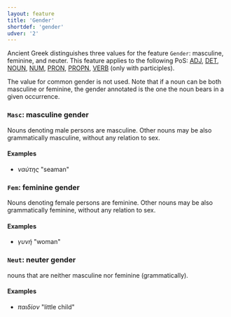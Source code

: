 ```yaml
---
layout: feature
title: 'Gender'
shortdef: 'gender'
udver: '2'
---
```


Ancient Greek distinguishes three values for the feature `Gender`: masculine, feminine, and neuter. This feature applies to the following PoS: <a href="http://universaldependencies.org/grc/pos/ADJ.html" target="_blank">ADJ</a>, <a href="http://universaldependencies.org/grc/pos/DET.html" target="_blank">DET</a>,  <a href="http://universaldependencies.org/grc/pos/NOUN.html" target="_blank">NOUN</a>,  <a href="http://universaldependencies.org/grc/pos/NUM.html" target="_blank">NUM</a>, <a href="http://universaldependencies.org/grc/pos/PRON.html" target="_blank">PRON</a>, <a href="http://universaldependencies.org/grc/pos/PROPN.html" target="_blank">PROPN</a>, <a href="http://universaldependencies.org/grc/pos/VERB.html" target="_blank">VERB</a> (only with participles).

The value for common gender is not used. Note that if a noun can be both masculine or feminine, the gender annotated is the one the noun bears in a given occurrence.

### <a name="Masc">`Masc`</a>: masculine gender

Nouns denoting male persons are masculine. Other nouns may be also
grammatically masculine, without any relation to sex.

#### Examples

* _ναύτης_ "seaman"

### <a name="Fem">`Fem`</a>: feminine gender

Nouns denoting female persons are feminine. Other nouns may be also
grammatically feminine, without any relation to sex.

#### Examples

* _γυνή_ "woman"

### <a name="Neut">`Neut`</a>: neuter gender

nouns that are neither masculine nor feminine (grammatically).

#### Examples

* _παιδίον_ "little child"

<!-- Interlanguage links updated Út 9. května 2023, 20:03:37 CEST -->
